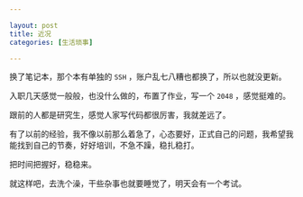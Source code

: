 ```yaml
---

layout: post
title: 近况
categories: [生活琐事]

---
```


换了笔记本，那个本有单独的 `SSH` ，账户乱七八糟也都换了，所以也就没更新。

入职几天感觉一般般，也没什么做的，布置了作业，写一个 `2048` ，感觉挺难的。

跟前的人都是研究生，感觉人家写代码都很厉害，我就差远了。

有了以前的经验，我不像以前那么着急了，心态要好，正式自己的问题，我希望我能找到自己的节奏，好好培训，不急不躁，稳扎稳打。

把时间把握好，稳稳来。

就这样吧，去洗个澡，干些杂事也就要睡觉了，明天会有一个考试。



